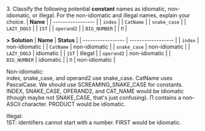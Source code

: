 3\. Classify the following potential **constant** names as idiomatic, non-idiomatic, or illegal. For the non-idiomatic and illegal names, explain your choice.
| **Name**          |
| ----------------- |
| `index`           |
| `CatName`         |
| `snake_case`      |
| `LAZY_DOG3`       |
| `1ST`             |
| `operand2`        |
| `BIG_NUMBER`      |
| `Π`               |

**> Solution**
| **Name**          | **Status**         |
| ----------------- | ------------------ | 
| `index`           | non-idiomatic      |
| `CatName`         | non-idiomatic      |
| `snake_case`      | non-idiomatic      |
| `LAZY_DOG3`       | idiomatic          |
| `1ST`             | illegal            |
| `operand2`        | non-idiomatic      | 
| `BIG_NUMBER`      | idiomatic          |
| `Π`               | non-idiomatic      |

Non-idiomatic:\
index, snake_case, and operand2 use snake_case. CatName uses PascalCase. We should use SCREAMING_SNAKE_CASE for constants. INDEX, SNAKE_CASE, OPERAND2, and CAT_NAME would be idiomatic (though maybe not SNAKE_CASE, that's just confusing). Π contains a non-ASCII character. PRODUCT would be idiomatic.

Illegal:\
1ST: identifiers cannot start with a number. FIRST would be idiomatic.